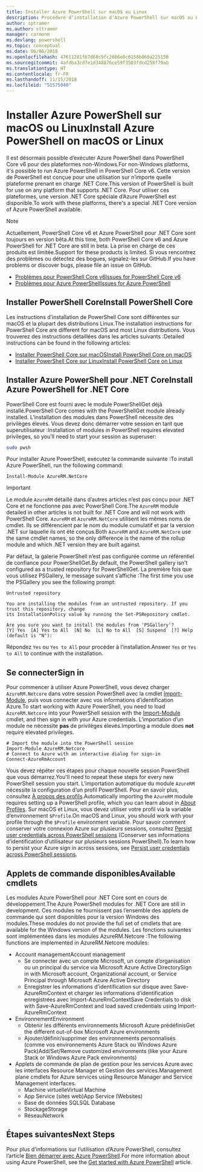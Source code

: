 ```yaml
---
title: Installer Azure PowerShell sur macOS ou Linux
description: Procédure d’installation d’Azure PowerShell sur macOS ou Linux.
author: sptramer
ms.author: sttramer
manager: carmonm
ms.devlang: powershell
ms.topic: conceptual
ms.date: 06/06/2018
ms.openlocfilehash: 47611281f67d68c9fc2686e0c6156b060a225158
ms.sourcegitcommit: 4afdba3cd7e1d348876ce59f3503fdcd258f79ab
ms.translationtype: HT
ms.contentlocale: fr-FR
ms.lasthandoff: 11/15/2018
ms.locfileid: "51575040"
---
```

# <a name="install-azure-powershell-on-macos-or-linux"></a><span data-ttu-id="e82b3-103">Installer Azure PowerShell sur macOS ou Linux</span><span class="sxs-lookup"><span data-stu-id="e82b3-103">Install Azure PowerShell on macOS or Linux</span></span>

<span data-ttu-id="e82b3-104">Il est désormais possible d’exécuter Azure PowerShell dans PowerShell Core v6 pour des plateformes non-Windows.</span><span class="sxs-lookup"><span data-stu-id="e82b3-104">For non-Windows platforms, it's possible to run Azure PowerShell in PowerShell Core v6.</span></span> <span data-ttu-id="e82b3-105">Cette version de PowerShell est conçue pour une utilisation sur n’importe quelle plateforme prenant en charge .NET Core.</span><span class="sxs-lookup"><span data-stu-id="e82b3-105">This version of PowerShell is built for use on any platform that supports .NET Core.</span></span> <span data-ttu-id="e82b3-106">Pour utiliser ces plateformes, une version .NET Core spéciale d’Azure PowerShell est disponible.</span><span class="sxs-lookup"><span data-stu-id="e82b3-106">To work with these platforms, there's a special .NET Core version of Azure PowerShell available.</span></span>

> [!NOTE]
> <span data-ttu-id="e82b3-107">Actuellement, PowerShell Core v6 et Azure PowerShell pour .NET Core sont toujours en version bêta.</span><span class="sxs-lookup"><span data-stu-id="e82b3-107">At this time, both PowerShell Core v6 and Azure PowerShell for .NET Core are still in beta.</span></span>
> <span data-ttu-id="e82b3-108">La prise en charge de ces produits est limitée.</span><span class="sxs-lookup"><span data-stu-id="e82b3-108">Support for these products is limited.</span></span> <span data-ttu-id="e82b3-109">Si vous rencontrez des problèmes ou détectez des bogues, signalez-les sur GitHub.</span><span class="sxs-lookup"><span data-stu-id="e82b3-109">If you have problems or discover bugs, please file an issue on GitHub.</span></span>
>
> * [<span data-ttu-id="e82b3-110">Problèmes pour PowerShell Core v6</span><span class="sxs-lookup"><span data-stu-id="e82b3-110">Issues for PowerShell Core v6</span></span>](https://github.com/PowerShell/PowerShell/issues)
> * [<span data-ttu-id="e82b3-111">Problèmes pour Azure PowerShell</span><span class="sxs-lookup"><span data-stu-id="e82b3-111">Issues for Azure PowerShell</span></span>](https://github.com/azure/azure-docs-powershell/issues)

## <a name="install-powershell-core"></a><span data-ttu-id="e82b3-112">Installer PowerShell Core</span><span class="sxs-lookup"><span data-stu-id="e82b3-112">Install PowerShell Core</span></span>

<span data-ttu-id="e82b3-113">Les instructions d’installation de PowerShell Core sont différentes sur macOS et la plupart des distributions Linux.</span><span class="sxs-lookup"><span data-stu-id="e82b3-113">The installation instructions for PowerShell Core are different for macOS and most Linux distributions.</span></span>
<span data-ttu-id="e82b3-114">Vous trouverez des instructions détaillées dans les articles suivants :</span><span class="sxs-lookup"><span data-stu-id="e82b3-114">Detailed instructions can be found in the following articles:</span></span>

* [<span data-ttu-id="e82b3-115">Installer PowerShell Core sur macOS</span><span class="sxs-lookup"><span data-stu-id="e82b3-115">Install PowerShell Core on macOS</span></span>](/powershell/scripting/setup/installing-powershell-core-on-macos)
* [<span data-ttu-id="e82b3-116">Installer PowerShell Core sur Linux</span><span class="sxs-lookup"><span data-stu-id="e82b3-116">Install PowerShell Core on Linux</span></span>](/powershell/scripting/setup/installing-powershell-core-on-linux)

## <a name="install-azure-powershell-for-net-core"></a><span data-ttu-id="e82b3-117">Installer Azure PowerShell pour .NET Core</span><span class="sxs-lookup"><span data-stu-id="e82b3-117">Install Azure PowerShell for .NET Core</span></span>

<span data-ttu-id="e82b3-118">PowerShell Core est fourni avec le module PowerShellGet déjà installé.</span><span class="sxs-lookup"><span data-stu-id="e82b3-118">PowerShell Core comes with the PowerShellGet module already installed.</span></span> <span data-ttu-id="e82b3-119">L’installation des modules dans PowerShell nécessite des privilèges élevés. Vous devez donc démarrer votre session en tant que superutilisateur :</span><span class="sxs-lookup"><span data-stu-id="e82b3-119">Installation of modules in PowerShell requires elevated privileges, so you'll need to start your session as superuser:</span></span>

```bash
sudo pwsh
```

<span data-ttu-id="e82b3-120">Pour installer Azure PowerShell, exécutez la commande suivante :</span><span class="sxs-lookup"><span data-stu-id="e82b3-120">To install Azure PowerShell, run the following command:</span></span>

```powershell-interactive
Install-Module AzureRM.NetCore
```

> [!IMPORTANT]
> <span data-ttu-id="e82b3-121">Le module `AzureRM` détaillé dans d’autres articles n’est pas conçu pour .NET Core et ne fonctionne pas avec PowerShell Core.</span><span class="sxs-lookup"><span data-stu-id="e82b3-121">The `AzureRM` module detailed in other articles is not built for .NET Core and will not work with PowerShell Core.</span></span> <span data-ttu-id="e82b3-122">`AzureRM` et `AzureRM.NetCore` utilisent les mêmes noms de cmdlet. Ils se différencient par le nom du module cumulatif et par la version .NET sur laquelle ils ont été conçus.</span><span class="sxs-lookup"><span data-stu-id="e82b3-122">Both `AzureRM` and `AzureRM.NetCore` use the same cmdlet names, so the only difference is the name of the rollup module and which .NET version they are built against.</span></span>

<span data-ttu-id="e82b3-123">Par défaut, la galerie PowerShell n’est pas configurée comme un référentiel de confiance pour PowerShellGet.</span><span class="sxs-lookup"><span data-stu-id="e82b3-123">By default, the PowerShell gallery isn't configured as a trusted repository for PowerShellGet.</span></span> <span data-ttu-id="e82b3-124">La première fois que vous utilisez PSGallery, le message suivant s’affiche :</span><span class="sxs-lookup"><span data-stu-id="e82b3-124">The first time you use the PSGallery you see the following prompt:</span></span>

```output
Untrusted repository

You are installing the modules from an untrusted repository. If you trust this repository, change
its InstallationPolicy value by running the Set-PSRepository cmdlet.

Are you sure you want to install the modules from 'PSGallery'?
[Y] Yes  [A] Yes to All  [N] No  [L] No to All  [S] Suspend  [?] Help (default is "N"):
```

<span data-ttu-id="e82b3-125">Répondez `Yes` ou `Yes to All` pour procéder à l’installation.</span><span class="sxs-lookup"><span data-stu-id="e82b3-125">Answer `Yes` or `Yes to All` to continue with the installation.</span></span>

## <a name="sign-in"></a><span data-ttu-id="e82b3-126">Se connecter</span><span class="sxs-lookup"><span data-stu-id="e82b3-126">Sign in</span></span>

<span data-ttu-id="e82b3-127">Pour commencer à utiliser Azure PowerShell, vous devez charger `AzureRM.Netcore` dans votre session PowerShell avec la cmdlet [Import-Module](/powershell/module/Microsoft.PowerShell.Core/Import-Module), puis vous connecter avec vos informations d’identification Azure.</span><span class="sxs-lookup"><span data-stu-id="e82b3-127">To start working with Azure PowerShell, you need to load `AzureRM.Netcore` into your PowerShell session with the [Import-Module](/powershell/module/Microsoft.PowerShell.Core/Import-Module) cmdlet, and then sign in with your Azure credentials.</span></span> <span data-ttu-id="e82b3-128">L’importation d’un module ne nécessite __pas__ de privilèges élevés.</span><span class="sxs-lookup"><span data-stu-id="e82b3-128">Importing a module does __not__ require elevated privileges.</span></span>

```powershell-interactive
# Import the module into the PowerShell session
Import-Module AzureRM.Netcore
# Connect to Azure with an interactive dialog for sign-in
Connect-AzureRmAccount
```

<span data-ttu-id="e82b3-129">Vous devez répéter ces étapes pour chaque nouvelle session PowerShell que vous démarrez.</span><span class="sxs-lookup"><span data-stu-id="e82b3-129">You'll need to repeat these steps for every new PowerShell session you start.</span></span> <span data-ttu-id="e82b3-130">L’importation automatique du module `AzureRM` nécessite la configuration d’un profil PowerShell. Pour en savoir plus, consultez [À propos des profils](/powershell/module/microsoft.powershell.core/about/about_profiles).</span><span class="sxs-lookup"><span data-stu-id="e82b3-130">Automatically importing the `AzureRM` module requires setting up a PowerShell profile, which you can learn about in [About Profiles](/powershell/module/microsoft.powershell.core/about/about_profiles).</span></span>
<span data-ttu-id="e82b3-131">Sur macOS et Linux, vous devez utiliser votre profil via la variable d’environnement `$Profile`.</span><span class="sxs-lookup"><span data-stu-id="e82b3-131">On macOS and Linux, you should work with your profile through the `$Profile` environment variable.</span></span> <span data-ttu-id="e82b3-132">Pour savoir comment conserver votre connexion Azure sur plusieurs sessions, consultez [Persist user credentials across PowerShell sessions](context-persistence.md) (Conserver ses informations d’identification d’utilisateur sur plusieurs sessions PowerShell).</span><span class="sxs-lookup"><span data-stu-id="e82b3-132">To learn how to persist your Azure sign in across sessions, see [Persist user credentials across PowerShell sessions](context-persistence.md).</span></span>

## <a name="available-cmdlets"></a><span data-ttu-id="e82b3-133">Applets de commande disponibles</span><span class="sxs-lookup"><span data-stu-id="e82b3-133">Available cmdlets</span></span>

<span data-ttu-id="e82b3-134">Les modules Azure PowerShell pour .NET Core sont en cours de développement.</span><span class="sxs-lookup"><span data-stu-id="e82b3-134">The Azure PowerShell modules for .NET Core are still in development.</span></span> <span data-ttu-id="e82b3-135">Ces modules ne fournissent pas l’ensemble des applets de commande qui sont disponibles pour la version Windows des modules.</span><span class="sxs-lookup"><span data-stu-id="e82b3-135">These modules do not provide the full set of cmdlets that are available for the Windows version of the modules.</span></span> <span data-ttu-id="e82b3-136">Les fonctions suivantes sont implémentées dans les modules AzureRM.Netcore :</span><span class="sxs-lookup"><span data-stu-id="e82b3-136">The following functions are implemented in AzureRM.Netcore modules:</span></span>

* <span data-ttu-id="e82b3-137">Account management</span><span class="sxs-lookup"><span data-stu-id="e82b3-137">Account management</span></span>
  * <span data-ttu-id="e82b3-138">Se connecter avec un compte Microsoft, un compte d’organisation ou un principal du service via Microsoft Azure Active Directory</span><span class="sxs-lookup"><span data-stu-id="e82b3-138">Sign in with Microsoft account, Organizational account, or Service Principal through Microsoft Azure Active Directory</span></span>
  * <span data-ttu-id="e82b3-139">Enregistrer les informations d’identification sur disque avec Save-AzureRmContext et charger les informations d’identification enregistrées avec Import-AzureRmContext</span><span class="sxs-lookup"><span data-stu-id="e82b3-139">Save Credentials to disk with Save-AzureRmContext and load saved credentials using Import-AzureRmContext</span></span>
* <span data-ttu-id="e82b3-140">Environnement</span><span class="sxs-lookup"><span data-stu-id="e82b3-140">Environment</span></span>
  * <span data-ttu-id="e82b3-141">Obtenir les différents environnements Microsoft Azure prédéfinis</span><span class="sxs-lookup"><span data-stu-id="e82b3-141">Get the different out-of-box Microsoft Azure environments</span></span>
  * <span data-ttu-id="e82b3-142">Ajouter/définir/supprimer des environnements personnalisés (comme vos environnements Azure Stack ou Windows Azure Pack)</span><span class="sxs-lookup"><span data-stu-id="e82b3-142">Add/Set/Remove customized environments (like your Azure Stack or Windows Azure Pack environments)</span></span>
* <span data-ttu-id="e82b3-143">Applets de commande de plan de gestion pour les services Azure avec les interfaces Resource Manager et Gestion des services.</span><span class="sxs-lookup"><span data-stu-id="e82b3-143">Management plane cmdlets for Azure services using Resource Manager and Service Management interfaces.</span></span>
  * <span data-ttu-id="e82b3-144">Machine virtuelle</span><span class="sxs-lookup"><span data-stu-id="e82b3-144">Virtual Machine</span></span>
  * <span data-ttu-id="e82b3-145">App Service (sites web)</span><span class="sxs-lookup"><span data-stu-id="e82b3-145">App Service (Websites)</span></span>
  * <span data-ttu-id="e82b3-146">Base de données SQL</span><span class="sxs-lookup"><span data-stu-id="e82b3-146">SQL Database</span></span>
  * <span data-ttu-id="e82b3-147">Stockage</span><span class="sxs-lookup"><span data-stu-id="e82b3-147">Storage</span></span>
  * <span data-ttu-id="e82b3-148">Réseau</span><span class="sxs-lookup"><span data-stu-id="e82b3-148">Network</span></span>

## <a name="next-steps"></a><span data-ttu-id="e82b3-149">Étapes suivantes</span><span class="sxs-lookup"><span data-stu-id="e82b3-149">Next Steps</span></span>

<span data-ttu-id="e82b3-150">Pour plus d’informations sur l’utilisation d’Azure PowerShell, consultez l’article [Bien démarrer avec Azure PowerShell](get-started-azureps.md).</span><span class="sxs-lookup"><span data-stu-id="e82b3-150">For more information about using Azure PowerShell, see the [Get started with Azure PowerShell](get-started-azureps.md) article.</span></span>
